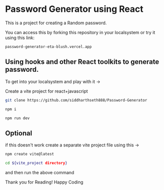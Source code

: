 # Password Generator using React

This is a project for creating a Random password.

You can access this by forking this repository in your localsystem or try it using this link:
```link
password-generator-eta-blush.vercel.app
```

## Using hooks and other React toolkits to generate password.

To get into your localsystem and play with it ->

Create a vite project for react+javascript


```bash
git clone https://github.com/siddharthseth888/Password-Generator
```

```bash
npm i
```

```
npm run dev
```

## Optional

if this doesn't work create a separate vite project file using this ->

```bash
npm create vite@latest
```

```bash
cd ${vite_project directory}
```
and then run the above command

Thank you for Reading!
Happy Coding
